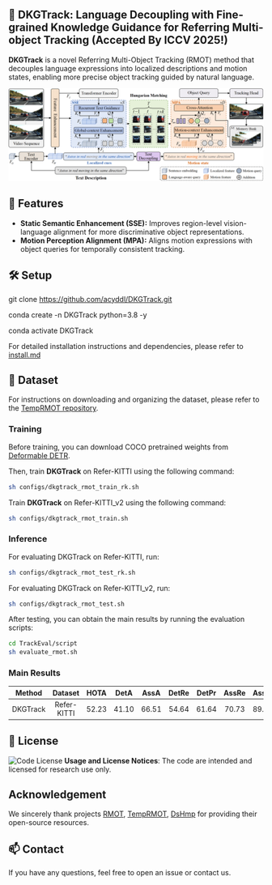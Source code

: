 ## 🚀 DKGTrack: Language Decoupling with Fine-grained Knowledge Guidance for Referring Multi-object Tracking (Accepted By ICCV 2025!)
**DKGTrack** is a novel Referring Multi-Object Tracking (RMOT) method that decouples language expressions into localized descriptions and motion states, enabling more precise object tracking guided by natural language.
<p align="center"><img src="./assets/framework.png" width="800"/></p>

## 🔧 Features

- **Static Semantic Enhancement (SSE):** Improves region-level vision-language alignment for more discriminative object representations.
- **Motion Perception Alignment (MPA):** Aligns motion expressions with object queries for temporally consistent tracking.

## 🛠️ Setup
git clone https://github.com/acyddl/DKGTrack.git

conda create -n DKGTrack python=3.8 -y

conda activate DKGTrack

For detailed installation instructions and dependencies, please refer to [install.md](https://github.com/acyddl/DKGTrack/blob/main/Install.md)

## 📅 Dataset
For instructions on downloading and organizing the dataset, please refer to the [TempRMOT repository](https://github.com/zyn213/TempRMOT).

### Training
Before training, you can download COCO pretrained weights from [Deformable DETR](https://github.com/fundamentalvision/Deformable-DETR).

Then, train **DKGTrack** on Refer-KITTI using the following command:
```bash
sh configs/dkgtrack_rmot_train_rk.sh
```
Train **DKGTrack** on Refer-KITTI_v2 using the following command:
```bash
sh configs/dkgtrack_rmot_train.sh
```
### Inference
For evaluating DKGTrack on Refer-KITTI, run:
```bash
sh configs/dkgtrack_rmot_test_rk.sh
```
For evaluating DKGTrack on Refer-KITTI_v2, run:
```bash
sh configs/dkgtrack_rmot_test.sh
```
After testing, you can obtain the main results by running the evaluation scripts:
```bash
cd TrackEval/script
sh evaluate_rmot.sh
```
### Main Results

| **Method** | **Dataset** | **HOTA** | **DetA** | **AssA** | **DetRe** | **DetPr** | **AssRe** | **AssRe** | **LocA** |                                           **URL**                                           |
|:----------:|:-----------:|:--------:|:--------:|:--------:|:---------:|:---------:|:---------:|-----------|----------| :-----------------------------------------------------------------------------------------: |
| DKGTrack  | Refer-KITTI |  52.23   |  41.10   |  66.51   |   54.64   |   61.64  |   70.73   | 89.17     | 90.60   | [model](https://pan.baidu.com/s/1kKCDaUVa5BmsWWxpaR0j8w) (afd5) |
    
## 📜 License
![Code License](https://img.shields.io/badge/Code%20License-Apache_2.0-green.svg) **Usage and License Notices**: The code are intended and licensed for research use only.

## Acknowledgement
We sincerely thank projects [RMOT](https://github.com/wudongming97/RMOT), [TempRMOT](https://github.com/zyn213/TempRMOT), [DsHmp](https://github.com/heshuting555/DsHmp) for providing their open-source resources.

## 📫 Contact

If you have any questions, feel free to open an issue or contact us.

